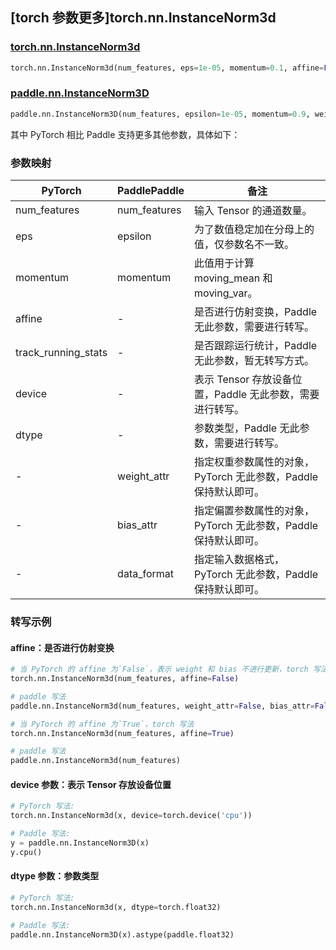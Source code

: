 ## [torch 参数更多]torch.nn.InstanceNorm3d

### [torch.nn.InstanceNorm3d](https://pytorch.org/docs/1.13/generated/torch.nn.InstanceNorm3d.html#torch.nn.InstanceNorm3d)

```python
torch.nn.InstanceNorm3d(num_features, eps=1e-05, momentum=0.1, affine=False, track_running_stats=False, device=None, dtype=None)
```

### [paddle.nn.InstanceNorm3D](https://www.paddlepaddle.org.cn/documentation/docs/zh/api/paddle/nn/InstanceNorm3D_cn.html)

```python
paddle.nn.InstanceNorm3D(num_features, epsilon=1e-05, momentum=0.9, weight_attr=None, bias_attr=None, data_format="NCDHW", name=None)
```

其中 PyTorch 相比 Paddle 支持更多其他参数，具体如下：

### 参数映射

| PyTorch             | PaddlePaddle | 备注                                                            |
| ------------------- | ------------ | --------------------------------------------------------------- |
| num_features        | num_features | 输入 Tensor 的通道数量。                                        |
| eps                 | epsilon      | 为了数值稳定加在分母上的值，仅参数名不一致。                    |
| momentum            | momentum     | 此值用于计算 moving_mean 和 moving_var。                        |
| affine              | -            | 是否进行仿射变换，Paddle 无此参数，需要进行转写。               |
| track_running_stats | -            | 是否跟踪运行统计，Paddle 无此参数，暂无转写方式。               |
| device              | -            | 表示 Tensor 存放设备位置，Paddle 无此参数，需要进行转写。       |
| dtype               | -            | 参数类型，Paddle 无此参数，需要进行转写。                       |
| -                   | weight_attr  | 指定权重参数属性的对象，PyTorch 无此参数，Paddle 保持默认即可。 |
| -                   | bias_attr    | 指定偏置参数属性的对象，PyTorch 无此参数，Paddle 保持默认即可。 |
| -                   | data_format  | 指定输入数据格式，PyTorch 无此参数，Paddle 保持默认即可。       |

### 转写示例

#### affine：是否进行仿射变换

```python
# 当 PyTorch 的 affine 为`False`，表示 weight 和 bias 不进行更新，torch 写法
torch.nn.InstanceNorm3d(num_features, affine=False)

# paddle 写法
paddle.nn.InstanceNorm3d(num_features, weight_attr=False, bias_attr=False)

# 当 PyTorch 的 affine 为`True`，torch 写法
torch.nn.InstanceNorm3d(num_features, affine=True)

# paddle 写法
paddle.nn.InstanceNorm3d(num_features)
```

#### device 参数：表示 Tensor 存放设备位置

```python
# PyTorch 写法:
torch.nn.InstanceNorm3d(x, device=torch.device('cpu'))

# Paddle 写法:
y = paddle.nn.InstanceNorm3D(x)
y.cpu()
```

#### dtype 参数：参数类型

```python
# PyTorch 写法:
torch.nn.InstanceNorm3d(x, dtype=torch.float32)

# Paddle 写法:
paddle.nn.InstanceNorm3D(x).astype(paddle.float32)
```

